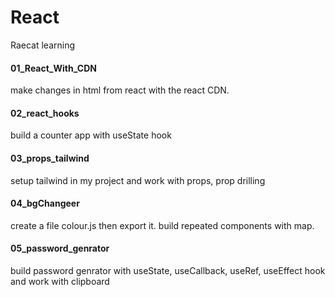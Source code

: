 # React
Raecat learning

#### 01_React_With_CDN
make changes in html from react with the react CDN.

#### 02_react_hooks
build a counter app with useState hook

#### 03_props_tailwind
setup tailwind in my project and work with props, prop drilling 

#### 04_bgChangeer
create a file colour.js then export it. build repeated components with map.

#### 05_password_genrator
build password genrator with useState, useCallback, useRef, useEffect hook and work with clipboard

